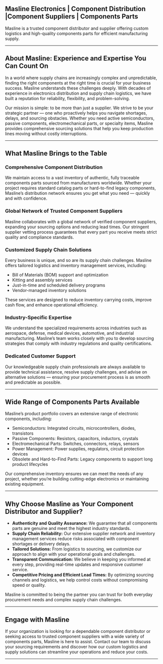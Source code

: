 ## Masline Electronics | Component Distribution |Component Suppliers | Components Parts

Masline is a trusted component distributor and supplier offering custom logistics and high-quality components parts for efficient manufacturing supply.

--------------------------------------------------------------------------------------------------------------------------------------------

## About Masline: Experience and Expertise You Can Count On

In a world where supply chains are increasingly complex and unpredictable, finding the right components at the right time is crucial for your business success. Masline understands these challenges deeply. With decades of experience in electronics distribution and supply chain logistics, we have built a reputation for reliability, flexibility, and problem-solving.

Our mission is simple: to be more than just a supplier. We strive to be your strategic partner — one who proactively helps you navigate shortages, delays, and sourcing obstacles. Whether you need active semiconductors, passive components, electromechanical parts, or specialty items, Masline provides comprehensive sourcing solutions that help you keep production lines moving without costly interruptions.

---

## What Masline Brings to the Table

### Comprehensive Component Distribution  
We maintain access to a vast inventory of authentic, fully traceable components parts sourced from manufacturers worldwide. Whether your project requires standard catalog parts or hard-to-find legacy components, Masline’s distribution network ensures you get what you need — quickly and with confidence.

### Global Network of Trusted Component Suppliers  
Masline collaborates with a global network of verified component suppliers, expanding your sourcing options and reducing lead times. Our stringent supplier vetting process guarantees that every part you receive meets strict quality and compliance standards.

### Customized Supply Chain Solutions  
Every business is unique, and so are its supply chain challenges. Masline offers tailored logistics and inventory management services, including:

- Bill of Materials (BOM) support and optimization  
- Kitting and assembly services  
- Just-in-time and scheduled delivery programs  
- Vendor-managed inventory solutions  

These services are designed to reduce inventory carrying costs, improve cash flow, and enhance operational efficiency.

### Industry-Specific Expertise  
We understand the specialized requirements across industries such as aerospace, defense, medical devices, automotive, and industrial manufacturing. Masline’s team works closely with you to develop sourcing strategies that comply with industry regulations and quality certifications.

### Dedicated Customer Support  
Our knowledgeable supply chain professionals are always available to provide technical assistance, resolve supply challenges, and advise on alternative solutions — ensuring your procurement process is as smooth and predictable as possible.

---------------------------------------------------------------------------------------------------------------------------------------------

## Wide Range of Components Parts Available

Masline’s product portfolio covers an extensive range of electronic components, including:

- Semiconductors: Integrated circuits, microcontrollers, diodes, transistors  
- Passive Components: Resistors, capacitors, inductors, crystals  
- Electromechanical Parts: Switches, connectors, relays, sensors  
- Power Management: Power supplies, regulators, circuit protection devices  
- Obsolete and Hard-to-Find Parts: Legacy components to support long product lifecycles  

Our comprehensive inventory ensures we can meet the needs of any project, whether you’re building cutting-edge electronics or maintaining existing equipment.

---

## Why Choose Masline as Your Component Distributor and Supplier?

- **Authenticity and Quality Assurance:** We guarantee that all components parts are genuine and meet the highest industry standards.  
- **Supply Chain Reliability:** Our extensive supplier network and inventory management services reduce risks associated with component shortages or delivery delays.  
- **Tailored Solutions:** From logistics to sourcing, we customize our approach to align with your operational goals and challenges.  
- **Transparent Communication:** We believe in keeping you informed at every step, providing real-time updates and responsive customer service.  
- **Competitive Pricing and Efficient Lead Times:** By optimizing sourcing channels and logistics, we help control costs without compromising speed or quality.  

Masline is committed to being the partner you can trust for both everyday procurement needs and complex supply chain challenges.

---

## Engage with Masline

If your organization is looking for a dependable component distributor or seeking access to trusted component suppliers with a wide variety of components parts, Masline is here to assist. Contact our team to discuss your sourcing requirements and discover how our custom logistics and supply solutions can streamline your operations and reduce your costs.

---




